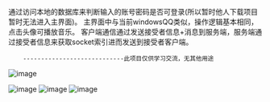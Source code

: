 通过访问本地的数据库来判断输入的账号密码是否可登录(所以暂时他人下载项目暂时无法进入主界面)。
主界面中与当前windowsQQ类似，操作逻辑基本相同，点击头像可播放音乐。
客户端通信通过发送接受者信息+消息到服务端，服务端通过接受者信息来获取socket索引进而发送到接受者客户端。

        ----------------------------此项目仅供学习交流，无其他用途
![image](https://github.com/wowwangchen/analogous_qq_for_windows/assets/130348678/873f5870-dbe7-4b93-99d8-3891dfdc5abb)


![image](https://github.com/wowwangchen/analogous_qq_for_windows/assets/130348678/91da97cd-32c2-4de1-8c76-21ba2d52d9e4)
![image](https://github.com/wowwangchen/analogous_qq_for_windows/assets/130348678/99ceee00-5fd9-4322-bf9b-2fc6b67d2d2c)
![image](https://github.com/wowwangchen/analogous_qq_for_windows/assets/130348678/f01d5eff-a48d-4638-8f6b-773a0bd308ed)

